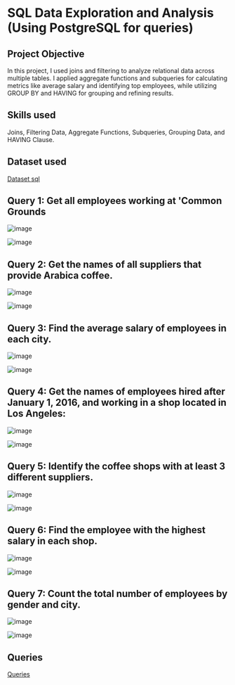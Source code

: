 # SQL Data Exploration and Analysis (Using PostgreSQL for queries)

 ## Project Objective

In this project, I used joins and filtering to analyze relational data across multiple tables. I applied aggregate functions and subqueries for calculating metrics like average salary and identifying top employees, while utilizing GROUP BY and HAVING for grouping and refining results.

## Skills used

Joins, Filtering Data, Aggregate Functions, Subqueries, Grouping Data, and HAVING Clause.



## Dataset used


<a href="https://github.com/Ericajmj/SQL-Data-Exploration-and-Analysis-/blob/main/employees.sql">Dataset sql </a>


## Query 1: Get all employees working at 'Common Grounds 

![image](https://github.com/user-attachments/assets/45662e9e-ff4d-4250-a941-d35637726f89)

![image](https://github.com/user-attachments/assets/45bd11fd-3f5f-4103-8034-83999b44ef9e)



## Query 2: Get the names of all suppliers that provide Arabica coffee.

![image](https://github.com/user-attachments/assets/c53dce1c-0f54-4881-a93d-8878189112a5)

![image](https://github.com/user-attachments/assets/f2f90659-bf18-4443-bd59-5be2e81a7eed)


## Query 3: Find the average salary of employees in each city.

![image](https://github.com/user-attachments/assets/04835cac-155b-4fff-a7ec-348322bf4b08)

![image](https://github.com/user-attachments/assets/9da9286a-63ec-455b-8a9d-7e5dc2b508ff)

## Query 4: Get the names of employees hired after January 1, 2016, and working in a shop located in Los Angeles:

![image](https://github.com/user-attachments/assets/46bdc856-2286-4cc5-832e-8a47a9b26c86)

![image](https://github.com/user-attachments/assets/ac285774-40c3-4462-a516-186bd073b8af)

## Query 5: Identify the coffee shops with at least 3 different suppliers.

![image](https://github.com/user-attachments/assets/7c822b88-2540-4309-93ae-2af3df0b7e7c)

![image](https://github.com/user-attachments/assets/0f54bd84-f30e-4545-8b73-ecf90b61a99c)

 
## Query 6: Find the employee with the highest salary in each shop.

![image](https://github.com/user-attachments/assets/aaf50dc8-e713-4a25-8a02-5b40c4cf92b4)

![image](https://github.com/user-attachments/assets/1dc29eb0-879c-41d2-94ec-5d3d832a9c08)

## Query 7: Count the total number of employees by gender and city.

![image](https://github.com/user-attachments/assets/a3f82e7b-d67e-470e-947a-55967aa125a2)

![image](https://github.com/user-attachments/assets/ac2d5acb-9610-40ca-b0b8-f729f847f381)

## Queries 

<a href="https://github.com/Ericajmj/SQL-Data-Exploration-and-Analysis-/blob/main/Query.sql">Queries</a>
















